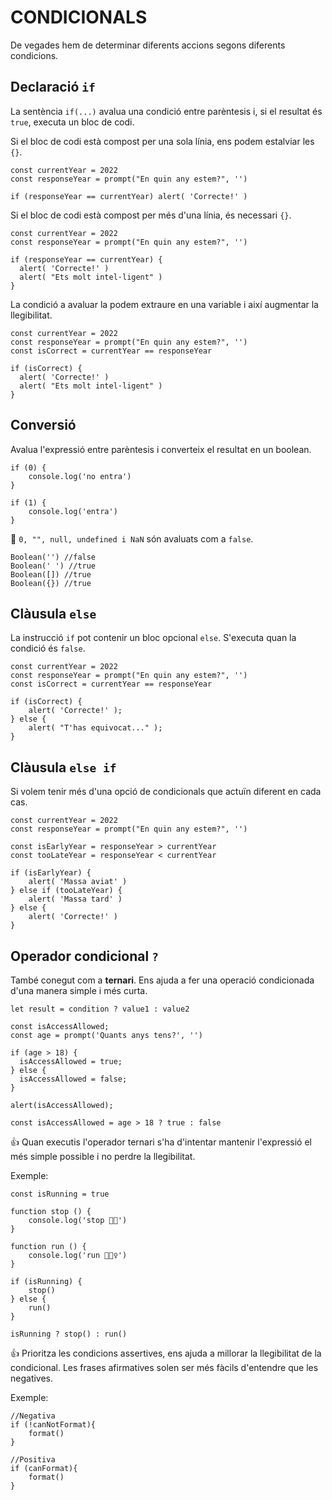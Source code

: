 # CONDICIONALS

De vegades hem de determinar diferents accions segons diferents condicions.

## **Declaració ```if```**

La sentència ```if(...)``` avalua una condició entre parèntesis i, si el resultat és ```true```, executa un bloc de codi.

Si el bloc de codi està compost per una sola línia, ens podem estalviar les ```{}```.

```
const currentYear = 2022
const responseYear = prompt("En quin any estem?", '')

if (responseYear == currentYear) alert( 'Correcte!' )
```

Si el bloc de codi està compost per més d'una línia, és necessari ```{}```.
```
const currentYear = 2022
const responseYear = prompt("En quin any estem?", '')

if (responseYear == currentYear) {
  alert( 'Correcte!' )
  alert( "Ets molt intel·ligent" )
}
```

La condició a avaluar la podem extraure en una variable i així augmentar la llegibilitat.

```
const currentYear = 2022
const responseYear = prompt("En quin any estem?", '')
const isCorrect = currentYear == responseYear

if (isCorrect) {
  alert( 'Correcte!' )
  alert( "Ets molt intel·ligent" )
}
```

## **Conversió**

Avalua l'expressió entre parèntesis i converteix el resultat en un boolean.

```
if (0) {
    console.log('no entra')
}
```
```
if (1) {
    console.log('entra')
}
```

🚨 ```0, "", null, undefined i NaN``` són avaluats com a ```false```. 

```
Boolean('') //false
Boolean(' ') //true
Boolean([]) //true
Boolean({}) //true
```

## **Clàusula ```else```**

La instrucció ```if``` pot contenir un bloc opcional ```else```. S'executa quan la condició és ```false```.

```
const currentYear = 2022
const responseYear = prompt("En quin any estem?", '')
const isCorrect = currentYear == responseYear

if (isCorrect) {
    alert( 'Correcte!' );
} else {
    alert( "T'has equivocat..." );
}
```
## **Clàusula ```else if```**

Si volem tenir més d'una opció de condicionals que actuïn diferent en cada cas.

```
const currentYear = 2022
const responseYear = prompt("En quin any estem?", '')

const isEarlyYear = responseYear > currentYear
const tooLateYear = responseYear < currentYear

if (isEarlyYear) {
    alert( 'Massa aviat' )
} else if (tooLateYear) {
    alert( 'Massa tard' )
} else {
    alert( 'Correcte!' )
}
```
## **Operador condicional ```?```**

També conegut com a **ternari**. Ens ajuda a fer una operació condicionada d'una manera simple i més curta.
```
let result = condition ? value1 : value2
```
```
const isAccessAllowed;
const age = prompt('Quants anys tens?', '')

if (age > 18) {
  isAccessAllowed = true;
} else {
  isAccessAllowed = false;
}

alert(isAccessAllowed);
```

```
const isAccessAllowed = age > 18 ? true : false
```

👍 Quan executis l'operador ternari s'ha d'intentar mantenir l'expressió el més simple possible i no perdre la llegibilitat.

Exemple:
```
const isRunning = true

function stop () {
    console.log('stop ✋🏻')
}

function run () {
    console.log('run 🏃🏻‍♀️')
}

if (isRunning) {
    stop()
} else {
    run()
}

isRunning ? stop() : run()
```

👍 Prioritza les condicions assertives, ens ajuda a millorar la llegibilitat de la condicional. Les frases afirmatives solen ser més fàcils d'entendre que les negatives.

Exemple:
```
//Negativa
if (!canNotFormat){
    format()
}

//Positiva
if (canFormat){
    format()
}
```